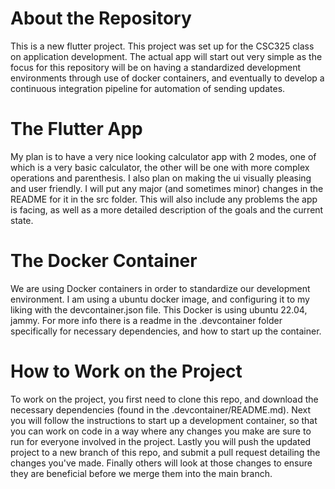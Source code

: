 # About the Repository
This is a new flutter project. This project was set up for the CSC325 class on application development. The actual app will start out very simple as the focus for this repository will be on having a standardized development environments through use of docker containers, and eventually to develop a continuous integration pipeline for automation of sending updates.

# The Flutter App
My plan is to have a very nice looking calculator app with 2 modes, one of which is a very basic calculator, the other will be one with more complex operations and parenthesis. I also plan on making the ui visually pleasing and user friendly. I will put any major (and sometimes minor) changes in the README for it in the src folder. This will also include any problems the app is facing, as well as a more detailed description of the goals and the current state.

# The Docker Container
We are using Docker containers in order to standardize our development environment. I am using a ubuntu docker image, and configuring it to my liking with the devcontainer.json file. This Docker is using ubuntu 22.04, jammy. For more info there is a readme in the .devcontainer folder specifically for necessary dependencies, and how to start up the container.

# How to Work on the Project 
To work on the project, you first need to clone this repo, and download the necessary dependencies (found in the .devcontainer/README.md).  Next you will follow the instructions to start up a development container, so that you can work on code in a way where any changes you make are sure to run for everyone involved in the project. Lastly you will push the updated project to a new branch of this repo, and submit a pull request detailing the changes you've made. Finally others will look at those changes to ensure they are beneficial before we merge them into the main branch.
